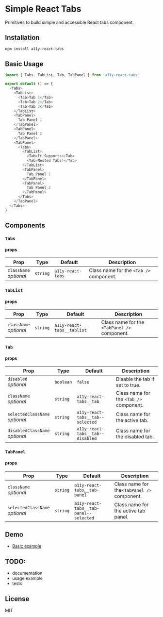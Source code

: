# Simple React Tabs

Primitives to build simple and accessible React tabs component.

## Installation
```bash
npm install a11y-react-tabs
```

## Basic Usage
```js
import { Tabs, TabList, Tab, TabPanel } from 'a11y-react-tabs'

export default () => {
  <Tabs>
    <TabList>
      <Tab>Tab 1</Tab>
      <Tab>Tab 2</Tab>
      <Tab>Tab 3</Tab>
    </TabList>
    <TabPanel>
      Tab Panel 1
    </TabPanel>
    <TabPanel>
      Tab Panel 2
    </TabPanel>
    <TabPanel>
      <Tabs>
        <TabList>
          <Tab>It Supports</Tab>
          <Tab>Nested Tabs!</Tab>
        </TabList>
        <TabPanel>
          Tab Panel 1
        </TabPanel>
        <TabPanel>
          Tab Panel 2
        </TabPanel>
      </Tabs>
    </TabPanel>
  </Tabs>
}
```

## Components

### `Tabs`
#### props
| Prop                                | Type       | Default                     | Description                             |
| ----------------------------------- | ---------- | --------------------------- | --------------------------------------- |
| `className` <br> _optional_         | `string`   | `a11y-react-tabs`           | Class name for the `<Tab />` component. |


### `TabList`
#### props
| Prop                                | Type       | Default                     | Description                                  |
| ----------------------------------- | ---------- | --------------------------- | -------------------------------------------- |
| `className` <br> _optional_         | `string`   | `a11y-react-tabs__tablist`  | Class name for the `<TabPanel />` component. |


### `Tab`
#### props
| Prop                                | Type        | Default                          | Description                             |
| ----------------------------------- | ----------- | -------------------------------- |---------------------------------------- |
| `disabled` <br> _optional_          | `boolean`   | `false`                          | Disable the tab if set to true.         |
| `className` <br> _optional_         | `string`    | `a11y-react-tabs__tab`           | Class name for the `<Tab />` component. |
| `selectedClassName` <br> _optional_ | `string`    | `a11y-react-tabs__tab--selected` | Class name for the active tab.          |
| `disabledClassName` <br> _optional_ | `string`    | `a11y-react-tabs__tab--disabled` | Class name for the disabled tab.        |


### `TabPanel`
#### props
| Prop                                | Type       | Default                                | Description                                 |
| ----------------------------------- | ---------- | -------------------------------------- |-----------------------------------------    |
| `className` <br> _optional_         | `string`   | `a11y-react-tabs__tab-panel`           | Class name for the`<TabPanel />` component. |
| `selectedClassName` <br> _optional_ | `string`   | `a11y-react-tabs__tab-panel--selected` | Class name for the active tab panel.        |

## Demo
* [Basic example](https://codesandbox.io/s/jkkqzxlp9)

## TODO:
* documentation
* usage example
* tests

## License
MIT
